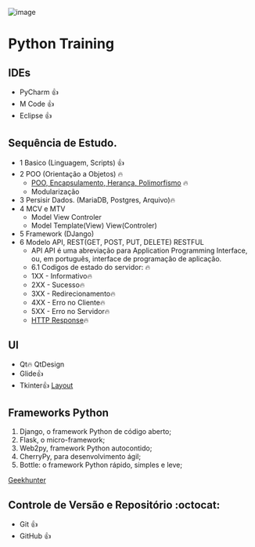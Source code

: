 ![image](https://user-images.githubusercontent.com/3974176/124803514-98814e00-df2f-11eb-98ec-46daa5325bb9.png)

# Python Training

## IDEs
- PyCharm 👍
- M Code 👍
- Eclipse 👍

## Sequência de Estudo.
* 1 Basico (Linguagem, Scripts) 👍
* 2 POO (Orientação a Objetos) 🔥 
  * [POO, Encapsulamento, Herança, Polimorfismo](https://www.alura.com.br/artigos/poo-programacao-orientada-a-objetos) 🔥
  * Modularização
* 3 Persisir Dados. (MariaDB, Postgres, Arquivo)🔥 
* 4 MCV e MTV
  * Model View Controler
  * Model Template(View) View(Controler)
* 5 Framework (DJango)
* 6 Modelo API, REST(GET, POST, PUT, DELETE) RESTFUL
  * API API é uma abreviação para Application Programming Interface, ou, em português, interface de programação de aplicação. 
  * 6.1 Codigos de estado do servidor: 🔥 
  * 1XX - Informativo🔥 
  * 2XX - Sucesso🔥 
  * 3XX - Redirecionamento🔥 
  * 4XX - Erro no Cliente🔥 
  * 5XX - Erro no Servidor🔥 
  * [HTTP Response](https://developer.mozilla.org/pt-BR/docs/Web/HTTP/Status)🔥 

## UI
- Qt🔥 QtDesign
- Glide👍 
- Tkinter👍 [Layout](https://www.delftstack.com/pt/tutorial/tkinter-tutorial/tkinter-geometry-managers/)

## Frameworks Python
1) Django, o framework Python de código aberto;
2) Flask, o micro-framework;
3) Web2py, framework Python autocontido;
4) CherryPy, para desenvolvimento ágil;
5) Bottle: o framework Python rápido, simples e leve;

[Geekhunter](https://blog.geekhunter.com.br/os-5-melhores-frameworks-de-python/)

## Controle de Versão e Repositório :octocat:
- Git :+1:
- GitHub :+1:

